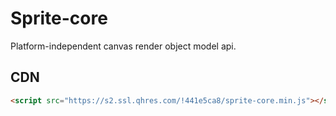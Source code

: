 # Sprite-core

Platform-independent canvas render object model api.

## CDN

```html
<script src="https://s2.ssl.qhres.com/!441e5ca8/sprite-core.min.js"></script>
```
